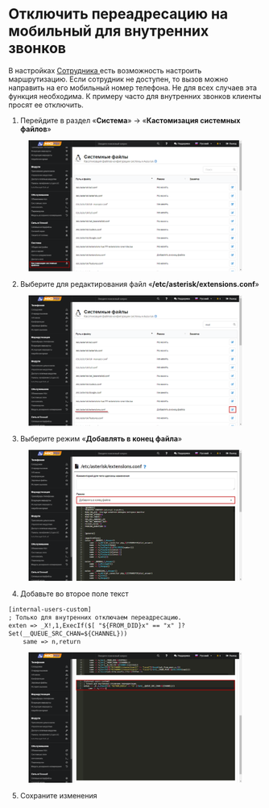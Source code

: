 # Отключить переадресацию на мобильный для внутренних звонков

В настройках [Сотрудника ](../../manual/telefoniya/extensions.md)есть возможность настроить маршрутизацию. Если сотрудник не доступен, то вызов можно направить на его мобильный номер телефона. Не для всех случаев эта функция необходима. К примеру часто для внутренних звонков клиенты просят ее отключить.

1. Перейдите в раздел  «**Система**» -> «**Кастомизация системных файлов**»

<figure><img src="../../.gitbook/assets/1 (41).png" alt=""><figcaption></figcaption></figure>

2. Выберите для редактирования файл «**/etc/asterisk/extensions.conf**»

<figure><img src="../../.gitbook/assets/4 (23).png" alt=""><figcaption></figcaption></figure>

3. Выберите режим «**Добавлять в конец файла**»

<figure><img src="../../.gitbook/assets/5 (9).png" alt=""><figcaption></figcaption></figure>

4. Добавьте во второе поле текст

```
[internal-users-custom]
; Только для внутренних отключаем переадресацию. 
exten => _X!,1,ExecIf($[ "${FROM_DID}x" == "x" ]?Set(__QUEUE_SRC_CHAN=${CHANNEL}))
	same => n,return
```

<figure><img src="../../.gitbook/assets/9 (3).png" alt=""><figcaption></figcaption></figure>

5. Сохраните изменения
